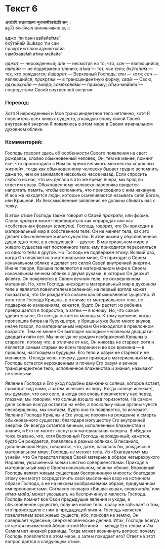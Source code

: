 # Текст 6

अजोऽपि सन्नव्ययात्मा भूतानामीश्वरोऽपि सन् ।  
प्रकृतिं स्वामधिष्ठाय संभवाम्यात्ममायया ॥६॥

аджо ’пи санн авйайа̄тма̄  
бхӯта̄на̄м ӣш́варо ’пи сан  
пракр̣тим̇ сва̄м адхишх̣ха̄йа  
самбхава̄мй а̄тма-ма̄йайа̄

_аджат̣_ — нерожденный; _апи_ — несмотря на то, что; _сан_ — являющийся; _авйайа_ — не подвержено тлению; _а̄тма̄_ — тот, чье тело; _бхӯта̄на̄м_ — тех, кто рождается; _ӣш́варат̣_ — Верховный Господь; _апи_ — хотя; _сан_ — являющийся; _пракр̣тим_ — в трансцендентную форму; _сва̄м_ — Свою; _адхишх̣ха̄йа_ — войдя; _самбхава̄ми_ — прихожу; _а̄тма-ма̄йайа̄_ — посредством Своей внутренней энергии.

### Перевод:

Хотя Я нерожденный и Мое трансцендентное тело нетленно, хотя Я повелитель всех живых существ, в каждую эпоху силой Своей внутренней энергии Я появляюсь в этом мире в Своем изначальном духовном облике.

### Комментарий:

Господь говорит здесь об особенности Своего появления на свет: рождаясь, словно обыкновенный человек, Он, тем не менее, помнит все, что происходило с Ним во время великого множества «прошлых жизней», тогда как обыкновенному человеку бывает трудно вспомнить даже то, чем он занимался несколько часов назад. Если спросить любого из нас, что мы делали в это же время вчера, мы вряд ли ответим сразу. Обыкновенному человеку наверняка придется напрягать память, чтобы вспомнить, что происходило с ним накануне. И все же находятся люди, которые осмеливаются называть себя Богом, или Кришной. Их бессмысленные заявления не должны сбивать нас с толку.

В этом стихе Господь также говорит о Своей _пракрити,_ или форме. Слово _пракр̣ти_ может переводиться как «природа» или как «собственная форма» _(сварӯпа)._ Господь говорит, что Он приходит в материальный мир в собственном теле. Он не меняет тела, как это делает обыкновенное живое существо. В этой жизни у обусловленной души одно тело, а в следующей — другое. В материальном мире у живого существа нет постоянного тела: ему приходится переселяться из одного тела в другое. Но Господь не подвержен этому. Всякий раз, когда Он появляется в материальном мире, Он приходит в Своем изначальном облике и делает это силой Своей внутренней энергии. Иначе говоря, Кришна появляется в материальном мире в Своем изначальном вечном облике с двумя руками, в которых Он держит флейту. Он появляется в Своем вечном теле, не оскверненном материей. Но, хотя Господь нисходит в материальный мир в духовном теле и является повелителем вселенной, на первый взгляд может показаться, что Он рождается совсем как обыкновенное существо. И хотя тело Господа Кришны, в отличие от материального тела, не подвержено изменениям, кажется, будто Он растет: из ребенка превращается в подростка, а затем — в юношу. Но, что самое удивительное, Он всегда остается молодым. К тому времени, когда произошла битва на Курукшетре, у Кришны уже было много внуков, иначе говоря, по материальным меркам Он находился в преклонном возрасте. Тем не менее Он выглядел молодым человеком двадцати-двадцати пяти лет. Мы никогда не увидим изображений Кришны в старости, потому что, в отличие от нас, Он никогда не стареет, хотя и является самым старым во всем творении и во все времена — в прошлом, настоящем и будущем. Его тело и разум не стареют и не меняются. Отсюда ясно, почему, даже приходя в материальный мир, Господь остается нерожденным и почему Его разум и вечное трансцендентное тело, исполненное блаженства и знания, называют нетленными.

Явление Господа и Его уход подобны движению солнца, которое встает, проходит над нами, а затем исчезает из виду. Когда солнце исчезает, мы думаем, что оно село, а когда оно вновь появляется у нас перед глазами, мы говорим, что солнце взошло над горизонтом. На самом деле солнце всегда остается на небе, а поскольку наши органы чувств несовершенны, мы считаем, будто оно то появляется, то исчезает. Явление Господа Кришны и Его уход не похожи на рождение и смерть обыкновенного существа: благодаря могуществу Его внутренней энергии Он всегда остается вечным, исполненным блаженства и знания, и Его не может коснуться материальная скверна. В «Ведах» тоже сказано, что, хотя Верховный Господь нерожденный, кажется, будто Он рождается, появляясь в разных обликах. В писаниях, дополняющих Веды, говорится, что, даже, казалось бы, рождаясь в материальном мире, Господь не меняет тела. Из «Бхагаватам» мы узнаём, что Он предстал перед Своей матерью в образе четырехрукого Нараяны, украшенный всеми шестью совершенствами. Приходя в материальный мир в Своем изначальном, вечном облике, Верховный Господь являет живым существам беспричинную милость: благодаря этому они могут сосредоточить свой мысленный взор на истинном образе Господа, а не на некоем воображаемом образе, придуманном имперсоналистами. Согласно словарю «Вишва-коша», слово _ма̄йа̄,_ или _а̄тма-ма̄йа̄,_ может указывать на беспричинную милость Господа. Господь помнит все Свои предыдущие явления и уходы, а обыкновенное существо, получив новое тело, сразу же забывает о том, что́ происходило с ним в предыдущей жизни. Господь является повелителем всех живых существ, ибо, приходя на землю, Он совершает чудесные, сверхчеловеческие деяния. Итак, Господь всегда остается неизменной Абсолютной Истиной — между Его телом и Им Самим нет никакой разницы. Тогда может возникнуть вопрос: почему Господь появляется в этом мире, а затем покидает его? Ответ на этот вопрос дается в следующем стихе.